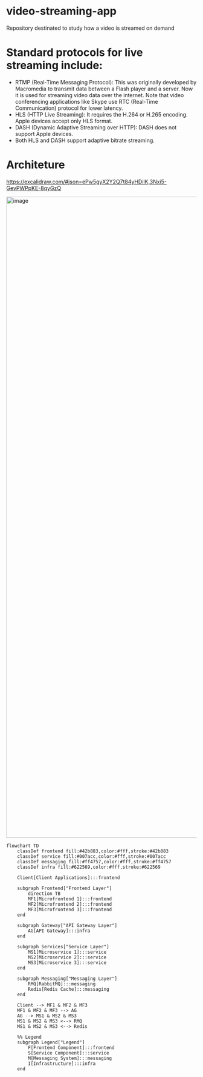 # video-streaming-app
Repository destinated to study how a video is streamed on demand

# Standard protocols for live streaming include:

- RTMP (Real-Time Messaging Protocol): This was originally developed by Macromedia to transmit data between a Flash player and a server. Now it is used for streaming video data over the internet. Note that video conferencing applications like Skype use RTC (Real-Time Communication) protocol for lower latency.
- HLS (HTTP Live Streaming): It requires the H.264 or H.265 encoding. Apple devices accept only HLS format.
- DASH (Dynamic Adaptive Streaming over HTTP): DASH does not support Apple devices.
- Both HLS and DASH support adaptive bitrate streaming.


# Architeture

https://excalidraw.com/#json=ePw5gyX2Y2Q7t84yHDilK,3Nxi5-GevPWPpKE-8qyGzQ

<img width="1690" alt="image" src="https://github.com/user-attachments/assets/3d0a3304-5364-48fd-975b-89b240156429" />



``` mermaid
flowchart TD
    classDef frontend fill:#42b883,color:#fff,stroke:#42b883
    classDef service fill:#007acc,color:#fff,stroke:#007acc
    classDef messaging fill:#ff4757,color:#fff,stroke:#ff4757
    classDef infra fill:#622569,color:#fff,stroke:#622569

    Client[Client Applications]:::frontend

    subgraph Frontend["Frontend Layer"]
        direction TB
        MF1[Microfrontend 1]:::frontend
        MF2[Microfrontend 2]:::frontend
        MF3[Microfrontend 3]:::frontend
    end

    subgraph Gateway["API Gateway Layer"]
        AG[API Gateway]:::infra
    end

    subgraph Services["Service Layer"]
        MS1[Microservice 1]:::service
        MS2[Microservice 2]:::service
        MS3[Microservice 3]:::service
    end

    subgraph Messaging["Messaging Layer"]
        RMQ[RabbitMQ]:::messaging
        Redis[Redis Cache]:::messaging
    end

    Client --> MF1 & MF2 & MF3
    MF1 & MF2 & MF3 --> AG
    AG --> MS1 & MS2 & MS3
    MS1 & MS2 & MS3 <--> RMQ
    MS1 & MS2 & MS3 <--> Redis

    %% Legend
    subgraph Legend["Legend"]
        F[Frontend Component]:::frontend
        S[Service Component]:::service
        M[Messaging System]:::messaging
        I[Infrastructure]:::infra
    end
```